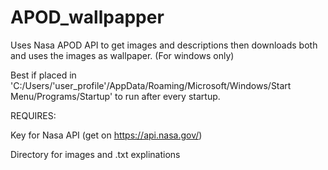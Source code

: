 # APOD_wallpapper
Uses Nasa APOD API to get images and descriptions then downloads both and uses the images as wallpaper. 
(For windows only)

Best if placed in 'C:/Users/'user_profile'/AppData/Roaming/Microsoft/Windows/Start Menu/Programs/Startup' to run after every startup.


REQUIRES:

Key for Nasa API (get on https://api.nasa.gov/)

Directory for images and .txt explinations
